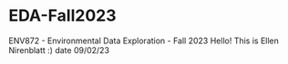 # EDA-Fall2023
ENV872 - Environmental Data Exploration - Fall 2023
Hello! This is Ellen Nirenblatt :)
date 09/02/23
